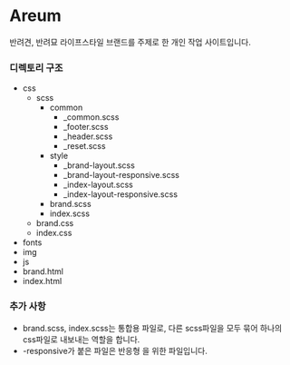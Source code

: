 # Areum

반려견, 반려묘 라이프스타일 브랜드를 주제로 한
개인 작업 사이트입니다.

### 디렉토리 구조
- css
  - scss
    - common
      - _common.scss
      - _footer.scss
      - _header.scss
      - _reset.scss
    - style
      - _brand-layout.scss
      - _brand-layout-responsive.scss
      - _index-layout.scss
      - _index-layout-responsive.scss
    - brand.scss
    - index.scss
  - brand.css
  - index.css
- fonts
- img
- js
- brand.html
- index.html

### 추가 사항

- brand.scss, index.scss는 통합용 파일로, 다른 scss파일을 모두 묶어 하나의 css파일로 내보내는 역할을 합니다.
- -responsive가 붙은 파일은 반응형 을 위한 파일입니다.
